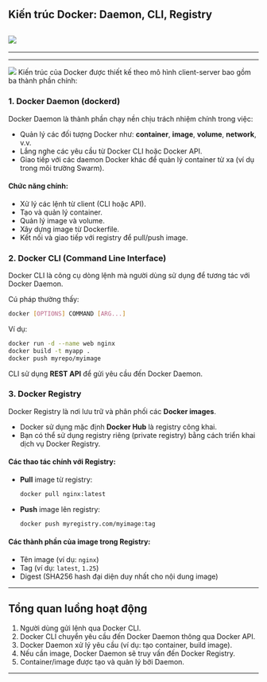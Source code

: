 

## **Kiến trúc Docker: Daemon, CLI, Registry**

![](https://img001.prntscr.com/file/img001/6yxRxGQbR4iIQrOOS71xyw.png)
---
---
---

![](https://img001.prntscr.com/file/img001/0348uQL2Qx2Dap4jGL9l9w.png)
Kiến trúc của Docker được thiết kế theo mô hình client-server bao gồm ba thành phần chính:

### 1. **Docker Daemon (dockerd)**

Docker Daemon là thành phần chạy nền chịu trách nhiệm chính trong việc:

- Quản lý các đối tượng Docker như: **container**, **image**, **volume**, **network**, v.v.
- Lắng nghe các yêu cầu từ Docker CLI hoặc Docker API.
- Giao tiếp với các daemon Docker khác để quản lý container từ xa (ví dụ trong môi trường Swarm).

#### Chức năng chính:
- Xử lý các lệnh từ client (CLI hoặc API).
- Tạo và quản lý container.
- Quản lý image và volume.
- Xây dựng image từ Dockerfile.
- Kết nối và giao tiếp với registry để pull/push image.

### 2. **Docker CLI (Command Line Interface)**

Docker CLI là công cụ dòng lệnh mà người dùng sử dụng để tương tác với Docker Daemon.

Cú pháp thường thấy:
```bash
docker [OPTIONS] COMMAND [ARG...]
```

Ví dụ:
```bash
docker run -d --name web nginx
docker build -t myapp .
docker push myrepo/myimage
```

CLI sử dụng **REST API** để gửi yêu cầu đến Docker Daemon.

### 3. **Docker Registry**

Docker Registry là nơi lưu trữ và phân phối các **Docker images**.

- Docker sử dụng mặc định **Docker Hub** là registry công khai.
- Bạn có thể sử dụng registry riêng (private registry) bằng cách triển khai dịch vụ Docker Registry.

#### Các thao tác chính với Registry:
- **Pull** image từ registry:
  ```bash
  docker pull nginx:latest
  ```
- **Push** image lên registry:
  ```bash
  docker push myregistry.com/myimage:tag
  ```

#### Các thành phần của image trong Registry:
- Tên image (ví dụ: `nginx`)
- Tag (ví dụ: `latest`, `1.25`)
- Digest (SHA256 hash đại diện duy nhất cho nội dung image)

---

## **Tổng quan luồng hoạt động**

1. Người dùng gửi lệnh qua Docker CLI.
2. Docker CLI chuyển yêu cầu đến Docker Daemon thông qua Docker API.
3. Docker Daemon xử lý yêu cầu (ví dụ: tạo container, build image).
4. Nếu cần image, Docker Daemon sẽ truy vấn đến Docker Registry.
5. Container/image được tạo và quản lý bởi Daemon.

---
